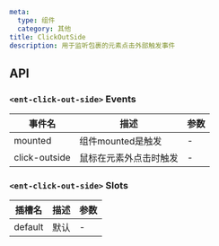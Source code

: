 ```yaml
meta:
  type: 组件
  category: 其他
title: ClickOutSide
description: 用于监听包裹的元素点击外部触发事件
```


## API


### `<ent-click-out-side>` Events

|事件名|描述|参数|
|---|---|---|
|mounted|组件mounted是触发|-|
|click-outside|鼠标在元素外点击时触发|-|
### `<ent-click-out-side>` Slots

|插槽名|描述|参数|
|---|:---:|---|
|default|默认|-|


